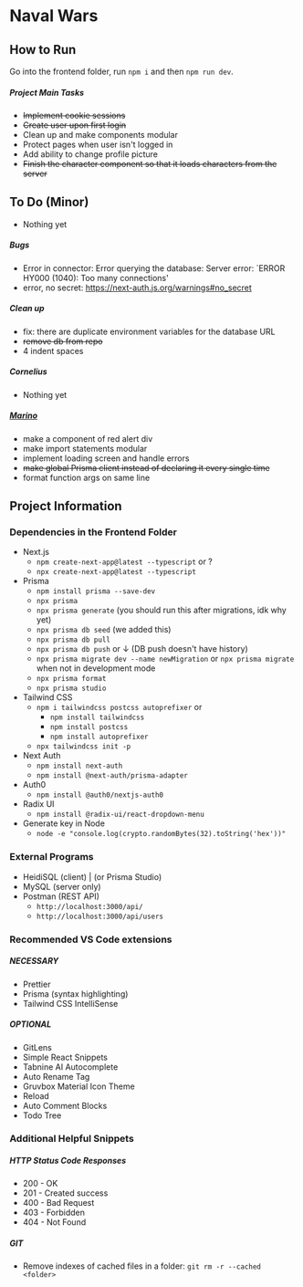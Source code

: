 # Naval Wars

## How to Run

Go into the frontend folder, run `npm i` and then `npm run dev`.

##### Project Main Tasks

-   ~~Implement cookie sessions~~
-   ~~Create user upon first login~~
-   Clean up and make components modular
-   Protect pages when user isn't logged in
-   Add ability to change profile picture
-   ~~Finish the character component so that it loads characters from the server~~

## To Do (Minor)

-   Nothing yet

##### Bugs

-   Error in connector: Error querying the database: Server error: `ERROR HY000 (1040): Too many connections'
-   error, no secret: https://next-auth.js.org/warnings#no_secret

##### Clean up

-   fix: there are duplicate environment variables for the database URL
-   ~~remove db from repo~~
-   4 indent spaces

##### Cornelius

-   Nothing yet

##### [Marino](/Marino.md)

-   make a component of red alert div
-   make import statements modular
-   implement loading screen and handle errors
-   ~~make global Prisma client instead of declaring it every single time~~
-   format function args on same line

## Project Information

### Dependencies in the Frontend Folder

-   Next.js
    -   `npm create-next-app@latest --typescript` or ?
    -   `npx create-next-app@latest --typescript`
-   Prisma
    -   `npm install prisma --save-dev`
    -   `npx prisma`
    -   `npx prisma generate` (you should run this after migrations, idk why yet)
    -   `npx prisma db seed` (we added this)
    -   `npx prisma db pull`
    -   `npx prisma db push` or ↓ (DB push doesn't have history)
    -   `npx prisma migrate dev --name newMigration` or `npx prisma migrate` when not in development mode
    -   `npx prisma format`
    -   `npx prisma studio`
-   Tailwind CSS
    -   `npm i tailwindcss postcss autoprefixer` or
        -   `npm install tailwindcss`
        -   `npm install postcss`
        -   `npm install autoprefixer`
    -   `npx tailwindcss init -p`
-   Next Auth
    -   `npm install next-auth`
    -   `npm install @next-auth/prisma-adapter`
-   Auth0
    -   `npm install @auth0/nextjs-auth0`
-   Radix UI
    -   `npm install @radix-ui/react-dropdown-menu`
-   Generate key in Node
    -   `node -e "console.log(crypto.randomBytes(32).toString('hex'))"`

### External Programs

-   HeidiSQL (client) | (or Prisma Studio)
-   MySQL (server only)
-   Postman (REST API)
    -   `http://localhost:3000/api/`
    -   `http://localhost:3000/api/users`

### Recommended VS Code extensions

##### NECESSARY

-   Prettier
-   Prisma (syntax highlighting)
-   Tailwind CSS IntelliSense

##### OPTIONAL

-   GitLens
-   Simple React Snippets
-   Tabnine AI Autocomplete
-   Auto Rename Tag
-   Gruvbox Material Icon Theme
-   Reload
-   Auto Comment Blocks
-   Todo Tree

### Additional Helpful Snippets

##### HTTP Status Code Responses

-   200 - OK
-   201 - Created success
-   400 - Bad Request
-   403 - Forbidden
-   404 - Not Found

##### GIT

-   Remove indexes of cached files in a folder: `git rm -r --cached <folder>`
